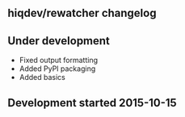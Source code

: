 hiqdev/rewatcher changelog
--------------------------

## Under development

- Fixed output formatting
- Added PyPI packaging
- Added basics

## Development started 2015-10-15

